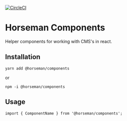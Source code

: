 [![CircleCI](https://circleci.com/gh/horseman/horseman.svg?style=svg)](https://circleci.com/gh/horseman/horseman)

# Horseman Components

Helper components for working with CMS's in react.

## Installation

`yarn add @horseman/components`

or

`npm -i @horseman/components`

## Usage

```
import { ComponentName } from '@horseman/components';
```

